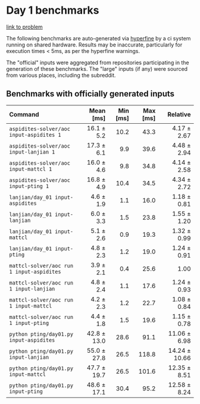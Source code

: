 # Day 1 benchmarks

[link to problem](http://adventofcode.com/2022/day/1)

The following benchmarks are auto-generated via [hyperfine](https://github.com/sharkdp/hyperfine) by a ci system running on shared hardware. Results may be inaccurate, particularly for execution times < 5ms, as per the hyperfine warnings.

The "official" inputs were aggregated from repositories participating in the generation of these benchmarks. The "large" inputs (if any) were sourced from various places, including the subreddit.

## Benchmarks with officially generated inputs
| Command | Mean [ms] | Min [ms] | Max [ms] | Relative |
|:---|---:|---:|---:|---:|
| `aspidites-solver/aoc input-aspidites 1` | 16.1 ± 5.2 | 10.2 | 43.3 | 4.17 ± 2.67 |
| `aspidites-solver/aoc input-lanjian 1` | 17.3 ± 6.1 | 9.9 | 39.6 | 4.48 ± 2.94 |
| `aspidites-solver/aoc input-mattcl 1` | 16.0 ± 4.6 | 9.8 | 34.8 | 4.14 ± 2.58 |
| `aspidites-solver/aoc input-pting 1` | 16.8 ± 4.9 | 10.4 | 34.5 | 4.34 ± 2.72 |
| `lanjian/day_01 input-aspidites` | 4.6 ± 1.9 | 1.1 | 16.0 | 1.18 ± 0.81 |
| `lanjian/day_01 input-lanjian` | 6.0 ± 3.3 | 1.5 | 23.8 | 1.55 ± 1.20 |
| `lanjian/day_01 input-mattcl` | 5.1 ± 2.6 | 0.9 | 19.3 | 1.32 ± 0.99 |
| `lanjian/day_01 input-pting` | 4.8 ± 2.3 | 1.2 | 19.0 | 1.24 ± 0.91 |
| `mattcl-solver/aoc run 1 input-aspidites` | 3.9 ± 2.1 | 0.4 | 25.6 | 1.00 |
| `mattcl-solver/aoc run 1 input-lanjian` | 4.8 ± 2.4 | 1.1 | 17.6 | 1.24 ± 0.93 |
| `mattcl-solver/aoc run 1 input-mattcl` | 4.2 ± 2.3 | 1.2 | 22.7 | 1.08 ± 0.84 |
| `mattcl-solver/aoc run 1 input-pting` | 4.4 ± 1.8 | 1.5 | 19.6 | 1.15 ± 0.78 |
| `python pting/day01.py input-aspidites` | 42.8 ± 13.0 | 28.6 | 91.1 | 11.06 ± 6.98 |
| `python pting/day01.py input-lanjian` | 55.0 ± 27.8 | 26.5 | 118.8 | 14.24 ± 10.66 |
| `python pting/day01.py input-mattcl` | 47.7 ± 19.7 | 26.5 | 101.6 | 12.35 ± 8.51 |
| `python pting/day01.py input-pting` | 48.6 ± 17.1 | 30.4 | 95.2 | 12.58 ± 8.24 |
